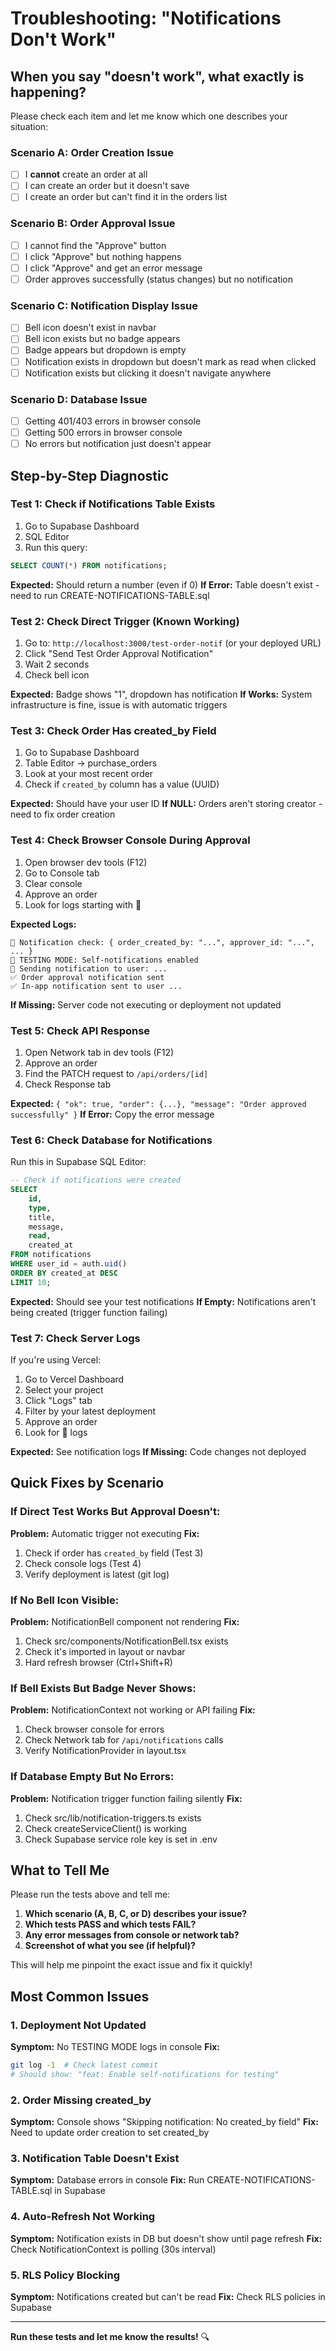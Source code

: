 # Troubleshooting: "Notifications Don't Work"

## When you say "doesn't work", what exactly is happening?

Please check each item and let me know which one describes your situation:

### Scenario A: Order Creation Issue
- [ ] I **cannot** create an order at all
- [ ] I can create an order but it doesn't save
- [ ] I create an order but can't find it in the orders list

### Scenario B: Order Approval Issue
- [ ] I cannot find the "Approve" button
- [ ] I click "Approve" but nothing happens
- [ ] I click "Approve" and get an error message
- [ ] Order approves successfully (status changes) but no notification

### Scenario C: Notification Display Issue
- [ ] Bell icon doesn't exist in navbar
- [ ] Bell icon exists but no badge appears
- [ ] Badge appears but dropdown is empty
- [ ] Notification exists in dropdown but doesn't mark as read when clicked
- [ ] Notification exists but clicking it doesn't navigate anywhere

### Scenario D: Database Issue
- [ ] Getting 401/403 errors in browser console
- [ ] Getting 500 errors in browser console
- [ ] No errors but notification just doesn't appear

## Step-by-Step Diagnostic

### Test 1: Check if Notifications Table Exists

1. Go to Supabase Dashboard
2. SQL Editor
3. Run this query:
```sql
SELECT COUNT(*) FROM notifications;
```

**Expected:** Should return a number (even if 0)
**If Error:** Table doesn't exist - need to run CREATE-NOTIFICATIONS-TABLE.sql

### Test 2: Check Direct Trigger (Known Working)

1. Go to: `http://localhost:3000/test-order-notif` (or your deployed URL)
2. Click "Send Test Order Approval Notification"
3. Wait 2 seconds
4. Check bell icon

**Expected:** Badge shows "1", dropdown has notification
**If Works:** System infrastructure is fine, issue is with automatic triggers

### Test 3: Check Order Has created_by Field

1. Go to Supabase Dashboard
2. Table Editor → purchase_orders
3. Look at your most recent order
4. Check if `created_by` column has a value (UUID)

**Expected:** Should have your user ID
**If NULL:** Orders aren't storing creator - need to fix order creation

### Test 4: Check Browser Console During Approval

1. Open browser dev tools (F12)
2. Go to Console tab
3. Clear console
4. Approve an order
5. Look for logs starting with 🔔

**Expected Logs:**
```
🔔 Notification check: { order_created_by: "...", approver_id: "...", ... }
🔔 TESTING MODE: Self-notifications enabled
🔔 Sending notification to user: ...
✅ Order approval notification sent
✅ In-app notification sent to user ...
```

**If Missing:** Server code not executing or deployment not updated

### Test 5: Check API Response

1. Open Network tab in dev tools (F12)
2. Approve an order
3. Find the PATCH request to `/api/orders/[id]`
4. Check Response tab

**Expected:** `{ "ok": true, "order": {...}, "message": "Order approved successfully" }`
**If Error:** Copy the error message

### Test 6: Check Database for Notifications

Run this in Supabase SQL Editor:
```sql
-- Check if notifications were created
SELECT 
    id,
    type,
    title,
    message,
    read,
    created_at
FROM notifications
WHERE user_id = auth.uid()
ORDER BY created_at DESC
LIMIT 10;
```

**Expected:** Should see your test notifications
**If Empty:** Notifications aren't being created (trigger function failing)

### Test 7: Check Server Logs

If you're using Vercel:
1. Go to Vercel Dashboard
2. Select your project
3. Click "Logs" tab
4. Filter by your latest deployment
5. Approve an order
6. Look for 🔔 logs

**Expected:** See notification logs
**If Missing:** Code changes not deployed

## Quick Fixes by Scenario

### If Direct Test Works But Approval Doesn't:
**Problem:** Automatic trigger not executing
**Fix:**
1. Check if order has `created_by` field (Test 3)
2. Check console logs (Test 4)
3. Verify deployment is latest (git log)

### If No Bell Icon Visible:
**Problem:** NotificationBell component not rendering
**Fix:**
1. Check src/components/NotificationBell.tsx exists
2. Check it's imported in layout or navbar
3. Hard refresh browser (Ctrl+Shift+R)

### If Bell Exists But Badge Never Shows:
**Problem:** NotificationContext not working or API failing
**Fix:**
1. Check browser console for errors
2. Check Network tab for `/api/notifications` calls
3. Verify NotificationProvider in layout.tsx

### If Database Empty But No Errors:
**Problem:** Notification trigger function failing silently
**Fix:**
1. Check src/lib/notification-triggers.ts exists
2. Check createServiceClient() is working
3. Check Supabase service role key is set in .env

## What to Tell Me

Please run the tests above and tell me:

1. **Which scenario (A, B, C, or D) describes your issue?**
2. **Which tests PASS and which tests FAIL?**
3. **Any error messages from console or network tab?**
4. **Screenshot of what you see (if helpful)?**

This will help me pinpoint the exact issue and fix it quickly!

## Most Common Issues

### 1. Deployment Not Updated
**Symptom:** No TESTING MODE logs in console
**Fix:** 
```bash
git log -1  # Check latest commit
# Should show: "feat: Enable self-notifications for testing"
```

### 2. Order Missing created_by
**Symptom:** Console shows "Skipping notification: No created_by field"
**Fix:** Need to update order creation to set created_by

### 3. Notification Table Doesn't Exist
**Symptom:** Database errors in console
**Fix:** Run CREATE-NOTIFICATIONS-TABLE.sql in Supabase

### 4. Auto-Refresh Not Working
**Symptom:** Notification exists in DB but doesn't show until page refresh
**Fix:** Check NotificationContext is polling (30s interval)

### 5. RLS Policy Blocking
**Symptom:** Notifications created but can't be read
**Fix:** Check RLS policies in Supabase

---

**Run these tests and let me know the results!** 🔍
